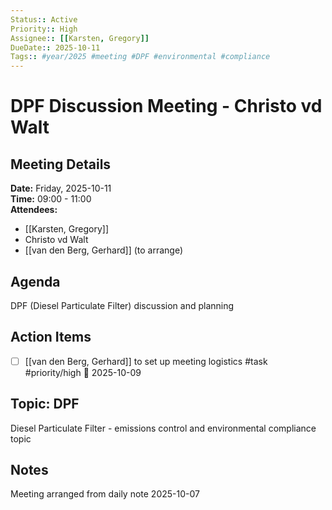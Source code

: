 ```yaml
---
Status:: Active
Priority:: High
Assignee:: [[Karsten, Gregory]]
DueDate:: 2025-10-11
Tags:: #year/2025 #meeting #DPF #environmental #compliance
---
```


# DPF Discussion Meeting - Christo vd Walt

## Meeting Details
**Date:** Friday, 2025-10-11  
**Time:** 09:00 - 11:00  
**Attendees:**
- [[Karsten, Gregory]]
- Christo vd Walt
- [[van den Berg, Gerhard]] (to arrange)

## Agenda
DPF (Diesel Particulate Filter) discussion and planning

## Action Items
- [ ] [[van den Berg, Gerhard]] to set up meeting logistics #task #priority/high 📅 2025-10-09

## Topic: DPF
Diesel Particulate Filter - emissions control and environmental compliance topic

## Notes
Meeting arranged from daily note 2025-10-07

